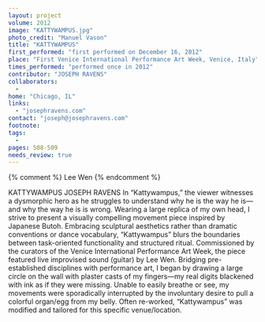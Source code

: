```yaml
---
layout: project
volume: 2012
image: "KATTYWAMPUS.jpg"
photo_credit: "Manuel Vason"
title: "KATTYWAMPUS"
first_performed: "first performed on December 16, 2012"
place: "First Venice International Performance Art Week, Venice, Italy"
times_performed: "performed once in 2012"
contributor: "JOSEPH RAVENS"
collaborators: 
  - 
home: "Chicago, IL"
links: 
  - "josephravens.com"
contact: "joseph@josephravens.com"
footnote: 
tags: 
  - 
pages: 508-509
needs_review: true
---
```


{% comment %} 
Lee Wen
{% endcomment %}

 KATTYWAMPUS 
 JOSEPH RAVENS 
 In “Kattywampus,” the viewer witnesses a dysmorphic hero as he struggles to understand why he is the way he is—and why the way he is is wrong. Wearing a large replica of my own head, I strive to present a visually compelling movement piece inspired by Japanese Butoh. Embracing sculptural aesthetics rather than dramatic conventions or dance vocabulary, “Kattywampus” blurs the boundaries between task-oriented functionality and structured ritual. Commissioned by the curators of the Venice International Performance Art Week, the piece featured live improvised sound (guitar) by Lee Wen. Bridging pre-established disciplines with performance art, I began by drawing a large circle on the wall with plaster casts of my fingers—my real digits blackened with ink as if they were missing. Unable to easily breathe or see, my movements were sporadically interrupted by the involuntary desire to pull a colorful organ/egg from my belly. Often re-worked, “Kattywampus” was modified and tailored for this specific venue/location.  
